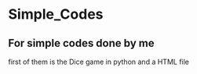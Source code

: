 # Simple_Codes

## For simple codes done by me 

first of them is the Dice game in python and a HTML file